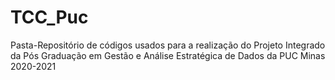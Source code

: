 # TCC_Puc
Pasta-Repositório de códigos usados para a realização do Projeto Integrado da Pós Graduação em Gestão e Análise Estratégica de Dados da PUC Minas 2020-2021
